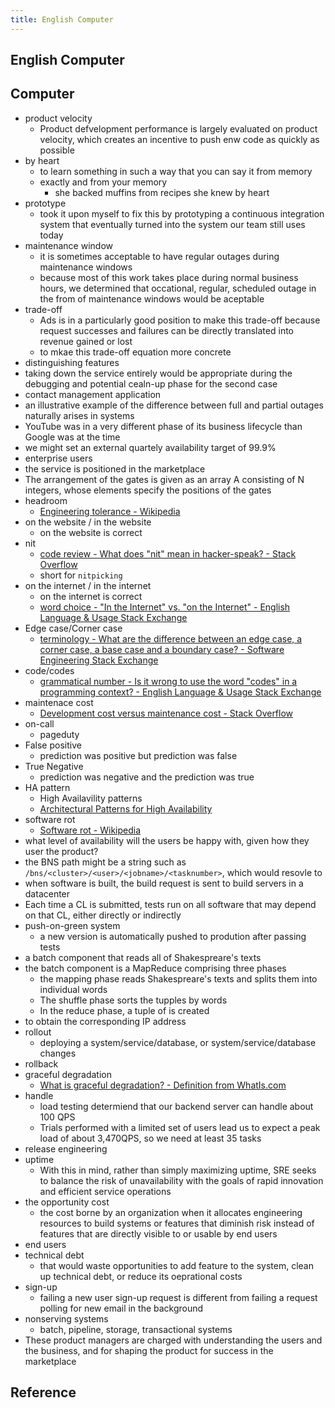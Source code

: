 ```yaml
---
title: English Computer
---
```


## English Computer



## Computer
* product velocity
    * Product defvelopment performance is largely evaluated on product velocity, which creates an incentive to push enw code as quickly as possible
* by heart
    * to learn something in such a way that you can say it from memory
    * exactly and from your memory
        * she backed muffins from recipes she knew by heart
* prototype
    * took it upon myself to fix this by prototyping a continuous integration system that eventually turned into the system our team still uses today
* maintenance window
    * it is sometimes acceptable to have regular outages during maintenance windows
    * because most of this work takes place during normal business hours, we determined that occational, regular, scheduled outage in the from of maintenance windows would be aceptable
* trade-off
    * Ads is in a particularly good position to make this trade-off because request successes and failures can be directly translated into revenue gained or lost
    * to mkae this trade-off equation more concrete
* distinguishing features
* taking down the service entirely would be appropriate during the debugging and potential cealn-up phase for the second case
* contact management application
* an illustrative example of the difference between full and partial outages naturally arises in systems
* YouTube was in a very different phase of its business lifecycle than Google was at the time
* we might set an external quartely availability target of 99.9%
* enterprise users
* the service is positioned in the marketplace
* The arrangement of the gates is given as an array A consisting of N integers, whose elements specify the positions of the gates
* headroom
    * [Engineering tolerance - Wikipedia](https://en.wikipedia.org/wiki/Engineering_tolerance)
* on the website / in the website
    * on the website is correct
* nit
    * [code review - What does "nit" mean in hacker-speak? - Stack Overflow](https://stackoverflow.com/questions/27810522/what-does-nit-mean-in-hacker-speak)
    * short for `nitpicking`
* on the internet / in the internet
    * on the internet is correct
    * [word choice - "In the Internet" vs. "on the Internet" - English Language & Usage Stack Exchange](https://english.stackexchange.com/questions/4419/in-the-internet-vs-on-the-internet/4433)
* Edge case/Corner case
    * [terminology - What are the difference between an edge case, a corner case, a base case and a boundary case? - Software Engineering Stack Exchange](https://softwareengineering.stackexchange.com/questions/125587/what-are-the-difference-between-an-edge-case-a-corner-case-a-base-case-and-a-b)
* code/codes
    * [grammatical number - Is it wrong to use the word "codes" in a programming context? - English Language & Usage Stack Exchange](https://english.stackexchange.com/questions/20455/is-it-wrong-to-use-the-word-codes-in-a-programming-context)
* maintenace cost
    * [Development cost versus maintenance cost - Stack Overflow](https://stackoverflow.com/questions/3477706/development-cost-versus-maintenance-cost)
* on-call
    * pageduty
* False positive
    * prediction was positive but prediction was false
* True Negative
    * prediction was negative and the prediction was true
* HA pattern
    * High Availavility patterns
    * [Architectural Patterns for High Availability](https://www.getfilecloud.com/blog/2015/12/architectural-patterns-for-high-availability/#.W3528JMzafc)
* software rot
    * [Software rot - Wikipedia](https://en.wikipedia.org/wiki/Software_rot)
* what level of availability will the users be happy with, given how they user the product?
* the BNS path might be a string such as `/bns/<cluster>/<user>/<jobname>/<tasknumber>`, which would resovle to 
* when software is built, the build request is sent to build servers in a datacenter
* Each time a CL is submitted, tests run on all software that may depend on that CL, either directly or indirectly
* push-on-green system
    * a new version is automatically pushed to prodution after passing tests
* a batch component that reads all of Shakespreare's texts
* the batch component is a MapReduce comprising three phases
    * the mapping phase reads Shakespreare's texts and splits them into individual words
    * The shuffle phase sorts the tupples by words
    * In the reduce phase, a tuple of is created
* to obtain the corresponding IP address
* rollout
    * deploying a system/service/database, or system/service/database changes
* rollback
* graceful degradation
    * [What is graceful degradation? \- Definition from WhatIs\.com](https://searchnetworking.techtarget.com/definition/graceful-degradation)
* handle
    * load testing determiend that our backend server can handle about 100 QPS
    * Trials performed with a limited set of users lead us to expect a peak load of about 3,470QPS, so we need at least 35 tasks
* release engineering
* uptime
    * With this in mind, rather than simply maximizing uptime, SRE seeks to balance the risk of unavailability with the goals of rapid innovation and efficient service operations
* the opportunity cost
    * the cost borne by an organization when it allocates engineering resources to build systems or features that diminish risk instead of features that are directly visible to or usable by end users
* end users
* technical debt
    * that would waste opportunities to add feature to the system, clean up technical debt, or reduce its oeprational costs
* sign-up
    * failing a new user sign-up request is different from failing a request polling for new email in the background
* nonserving systems
    * batch, pipeline, storage, transactional systems
* These product managers are charged with understanding the users and the business, and for shaping the product for success in the marketplace

## Reference

